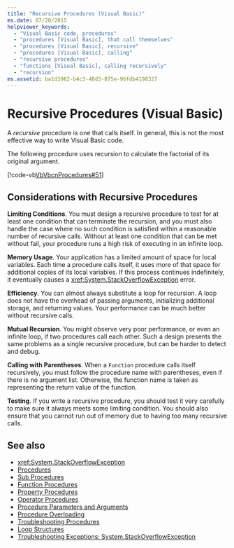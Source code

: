 ```yaml
---
title: "Recursive Procedures (Visual Basic)"
ms.date: 07/20/2015
helpviewer_keywords: 
  - "Visual Basic code, procedures"
  - "procedures [Visual Basic], that call themselves"
  - "procedures [Visual Basic], recursive"
  - "procedures [Visual Basic], calling"
  - "recursive procedures"
  - "functions [Visual Basic], calling recursively"
  - "recursion"
ms.assetid: ba1d3962-b4c3-48d3-875e-96fdb4198327
---
```

# Recursive Procedures (Visual Basic)
A *recursive* procedure is one that calls itself. In general, this is not the most effective way to write Visual Basic code.  
  
 The following procedure uses recursion to calculate the factorial of its original argument.  
  
 [!code-vb[VbVbcnProcedures#51](./codesnippet/VisualBasic/recursive-procedures_1.vb)]  
  
## Considerations with Recursive Procedures  
 **Limiting Conditions**. You must design a recursive procedure to test for at least one condition that can terminate the recursion, and you must also handle the case where no such condition is satisfied within a reasonable number of recursive calls. Without at least one condition that can be met without fail, your procedure runs a high risk of executing in an infinite loop.  
  
 **Memory Usage**. Your application has a limited amount of space for local variables. Each time a procedure calls itself, it uses more of that space for additional copies of its local variables. If this process continues indefinitely, it eventually causes a <xref:System.StackOverflowException> error.  
  
 **Efficiency**. You can almost always substitute a loop for recursion. A loop does not have the overhead of passing arguments, initializing additional storage, and returning values. Your performance can be much better without recursive calls.  
  
 **Mutual Recursion**. You might observe very poor performance, or even an infinite loop, if two procedures call each other. Such a design presents the same problems as a single recursive procedure, but can be harder to detect and debug.  
  
 **Calling with Parentheses**. When a `Function` procedure calls itself recursively, you must follow the procedure name with parentheses, even if there is no argument list. Otherwise, the function name is taken as representing the return value of the function.  
  
 **Testing**. If you write a recursive procedure, you should test it very carefully to make sure it always meets some limiting condition. You should also ensure that you cannot run out of memory due to having too many recursive calls.  
  
## See also
- <xref:System.StackOverflowException>
- [Procedures](./index.md)
- [Sub Procedures](./sub-procedures.md)
- [Function Procedures](./function-procedures.md)
- [Property Procedures](./property-procedures.md)
- [Operator Procedures](./operator-procedures.md)
- [Procedure Parameters and Arguments](./procedure-parameters-and-arguments.md)
- [Procedure Overloading](./procedure-overloading.md)
- [Troubleshooting Procedures](./troubleshooting-procedures.md)
- [Loop Structures](../../../../visual-basic/programming-guide/language-features/control-flow/loop-structures.md)
- [Troubleshooting Exceptions: System.StackOverflowException](https://msdn.microsoft.com/library/51b71217-c507-4f5b-bc35-0236180d7968)
